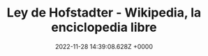 ---
title: "Ley de Hofstadter - Wikipedia, la enciclopedia libre"
link: "https://es.wikipedia.org/wiki/Ley_de_Hofstadter"
date: "2022-11-28 14:39:08.628Z +0000"
description: ""
category: "laws"
---